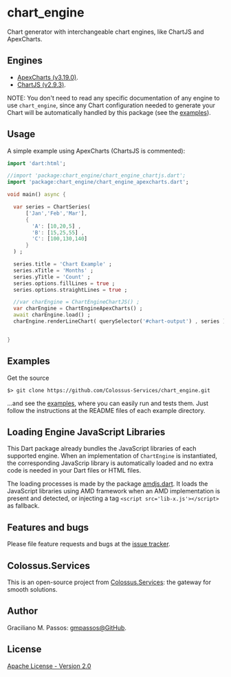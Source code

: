 # chart_engine

Chart generator with interchangeable chart engines, like ChartJS and ApexCharts.

## Engines

- [ApexCharts (v3.19.0)](https://apexcharts.com/).
- [ChartJS (v2.9.3)](https://www.chartjs.org/).

NOTE: You don't need to read any specific documentation of any engine to use `chart_engine`,
since any Chart configuration needed to generate your Chart will be
automatically handled by this package (see the [examples][example]).

## Usage

A simple example using ApexCharts (ChartsJS is commented):

```dart
import 'dart:html';

//import 'package:chart_engine/chart_engine_chartjs.dart';
import 'package:chart_engine/chart_engine_apexcharts.dart';

void main() async {

  var series = ChartSeries(
      ['Jan','Feb','Mar'],
      {
        'A': [10,20,5] ,
        'B': [15,25,55] ,
        'C': [100,130,140]
      }
  ) ;

  series.title = 'Chart Example' ;
  series.xTitle = 'Months' ;
  series.yTitle = 'Count' ;
  series.options.fillLines = true ;
  series.options.straightLines = true ;

  //var charEngine = ChartEngineChartJS() ;
  var charEngine = ChartEngineApexCharts() ;
  await charEngine.load() ;
  charEngine.renderLineChart( querySelector('#chart-output') , series ) ;


}

```

## Examples

Get the source
```shell script
$> git clone https://github.com/Colossus-Services/chart_engine.git
```

...and see the [examples][example], where you can easily run and tests them.
Just follow the instructions at the README files of each example directory.

[example]: https://github.com/Colossus-Services/chart_engine/tree/master/example

## Loading Engine JavaScript Libraries

This Dart package already bundles the JavaScript libraries of each supported engine.
When an implementation of `ChartEngine` is instantiated, the corresponding JavaScrip library is automatically loaded
and no extra code is needed in your Dart files or HTML files.

The loading processes is made by the package [amdjs.dart][amdjs.dart]. It loads
the JavaScript libraries using AMD framework when an AMD implementation is present and detected,
or injecting a tag ```<script src='lib-x.js'></script>``` as fallback.

[amdjs.dart]: https://github.com/gmpassos/amdjs.dart

## Features and bugs

Please file feature requests and bugs at the [issue tracker][tracker].

[tracker]: https://github.com/Colossus-Services/chart_engine

## Colossus.Services

This is an open-source project from [Colossus.Services][colossus]:
the gateway for smooth solutions.

[colossus]: https://colossus.services/

## Author

Graciliano M. Passos: [gmpassos@GitHub][gmpassos_github].

[gmpassos_github]: https://github.com/gmpassos

## License

[Apache License - Version 2.0][apache_license]

[apache_license]: https://www.apache.org/licenses/LICENSE-2.0.txt
